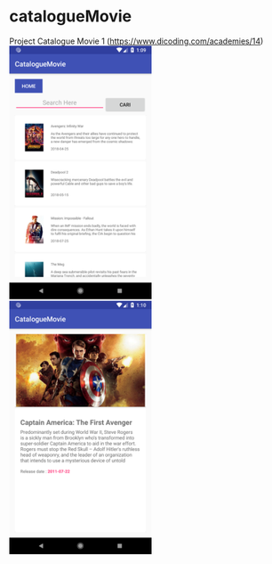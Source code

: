 # catalogueMovie
Project Catalogue Movie 1 (https://www.dicoding.com/academies/14)
<img src="Images/1.png" width="256">&nbsp;&nbsp;&nbsp;<img src="Images/2.png" width="256">&nbsp;&nbsp;&nbsp;
